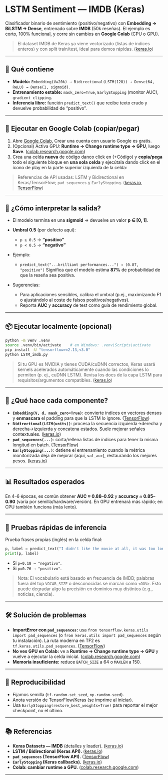 # LSTM Sentiment — IMDB (Keras)

Clasificador binario de sentimiento (positivo/negativo) con **Embedding → BiLSTM → Dense**, entrenado sobre **IMDB** (50k reseñas). El ejemplo es corto, 100% funcional, y corre sin cambios en **Google Colab** (CPU o GPU).

> El dataset IMDB de Keras ya viene vectorizado (listas de índices enteros) y con split train/test, ideal para demos rápidas. ([keras.io][1])

---

## 🔧 Qué contiene

* **Modelo:** `Embedding(V=20k) → Bidirectional(LSTM(128)) → Dense(64, ReLU) → Dense(1, sigmoid)`.
* **Entrenamiento estable:** `mask_zero=True`, `EarlyStopping` (monitor AUC), `gradient clipping`.
* **Inferencia libre:** función `predict_text()` que recibe texto crudo y devuelve probabilidad de “positivo”.

---

## 🚀 Ejecutar en Google Colab (copiar/pegar)

1. Abre [Google Colab](https://colab.research.google.com/), Crear una cuenta con usuario Google es gratis.
2. (Opcional) Activa GPU: **Runtime → Change runtime type → GPU**, luego **Save**. ([colab.research.google.com][2])
3. Crea una celda **nueva** de código danco click en (+Código) y **copia/pega** todo el siguiente bloque en **una sola celda** y ejecútala dando click en  el ícono de play en la parte superior izquierda de la celda:


> Referencias de API usadas: LSTM y Bidirectional en Keras/TensorFlow; `pad_sequences` y `EarlyStopping`. ([keras.io][3], [TensorFlow][4])

---

## 🧠 ¿Cómo interpretar la salida?

* El modelo termina en una **sigmoid** → devuelve un valor **p ∈ \[0, 1]**.
* **Umbral 0.5** (por defecto aquí):

  * `p ≥ 0.5` → **“positivo”**
  * `p < 0.5` → **“negativo”**
* Ejemplo:

  * `predict_text("...brilliant performances...") → (0.87, "positivo")`
    Significa que el modelo estima **87%** de probabilidad de que la reseña sea positiva.
* Sugerencias:

  * Para aplicaciones sensibles, calibra el umbral (p.ej., maximizando F1 o ajustándolo al coste de falsos positivos/negativos).
  * Reporta **AUC** y **accuracy** de test como guía de rendimiento global.

---

## 📦 Ejecutar localmente (opcional)

```bash
python -m venv .venv
source .venv/bin/activate    # en Windows: .venv\Scripts\activate
pip install -U "tensorflow>=2.13,<3.0"
python LSTM_imdb.py
```

> Si tu GPU es NVIDIA y tienes CUDA/cuDNN correctos, Keras usará kernels acelerados automáticamente cuando las condiciones lo permiten (p. ej., cuDNN LSTM). Revisa los docs de la capa LSTM para requisitos/argumentos compatibles. ([keras.io][3])

---

## 🧱 ¿Qué hace cada componente?

* **`Embedding(V, d, mask_zero=True)`**: convierte índices en vectores densos y **enmascara** el padding para que la LSTM lo ignore. ([TensorFlow][5])
* **`Bidirectional(LSTM(units))`**: procesa la secuencia izquierda→derecha y derecha→izquierda y concatena estados. Suele mejorar señales contextuales. ([keras.io][6])
* **`pad_sequences(...)`**: corta/rellena listas de índices para tener la misma longitud en batch. ([TensorFlow][4])
* **`EarlyStopping(...)`**: detiene el entrenamiento cuando la métrica monitorizada deja de mejorar (aquí, `val_auc`), restaurando los mejores pesos. ([keras.io][7])

---

## 📊 Resultados esperados

En 4–6 épocas, es común obtener **AUC ≈ 0.88–0.92** y **accuracy ≈ 0.85–0.90** (varía por semilla/hardware/versión). En GPU entrenará más rápido; en CPU también funciona (más lento).

---

## 🧪 Pruebas rápidas de inferencia

Prueba frases propias (inglés) en la celda final:

```python
p, label = predict_text("I didn't like the movie at all, it was too long and predictable.")
print(p, label)
```

* Si `p=0.18 → "negativo"`.
* Si `p=0.76 → "positivo"`.

> Nota: El vocabulario está basado en frecuencia de IMDB; palabras fuera del top `VOCAB_SIZE` o desconocidas se marcan como `<OOV>`. Esto puede degradar algo la precisión en dominios muy distintos (e.g., noticias, ciencia).

---

## 🛠️ Solución de problemas

* **ImportError con `pad_sequences`:** usa `from tensorflow.keras.utils import pad_sequences` (o `from keras.utils import pad_sequences` según tu instalación). La ruta moderna en TF2 es `tf.keras.utils.pad_sequences`. ([TensorFlow][4])
* **No ves GPU en Colab:** ve a **Runtime → Change runtime type → GPU** y vuelve a ejecutar la celda inicial. ([colab.research.google.com][2])
* **Memoria insuficiente:** reduce `BATCH_SIZE` a 64 o `MAXLEN` a 150.

---

## 🔁 Reproducibilidad

* Fijamos semilla (`tf.random.set_seed`, `np.random.seed`).
* Anota versión de TensorFlow/Keras (se imprime al iniciar).
* Usa `EarlyStopping(restore_best_weights=True)` para reportar el mejor checkpoint, no el último.

---

## 📚 Referencias

* **Keras Datasets — IMDB** (detalles y loader). ([keras.io][1])
* **LSTM / Bidirectional (Keras API).** ([keras.io][3])
* **`pad_sequences` (TensorFlow API).** ([TensorFlow][4])
* **`EarlyStopping` (Keras callbacks).** ([keras.io][7])
* **Colab: cambiar runtime a GPU.** ([colab.research.google.com][2])

---

[1]: https://keras.io/api/datasets/imdb/?utm_source=chatgpt.com "IMDB movie review sentiment classification dataset"
[2]: https://colab.research.google.com/notebooks/pro.ipynb?utm_source=chatgpt.com "Making the Most of your Colab Subscription - Google"
[3]: https://keras.io/api/layers/recurrent_layers/lstm/?utm_source=chatgpt.com "LSTM layer"
[4]: https://www.tensorflow.org/api_docs/python/tf/keras/utils/pad_sequences?utm_source=chatgpt.com "tf.keras.utils.pad_sequences | TensorFlow v2.16.1"
[5]: https://www.tensorflow.org/guide/keras/understanding_masking_and_padding?utm_source=chatgpt.com "Understanding masking & padding | TensorFlow Core"
[6]: https://keras.io/api/layers/recurrent_layers/bidirectional/?utm_source=chatgpt.com "Bidirectional layer"
[7]: https://keras.io/api/callbacks/early_stopping/?utm_source=chatgpt.com "EarlyStopping"
